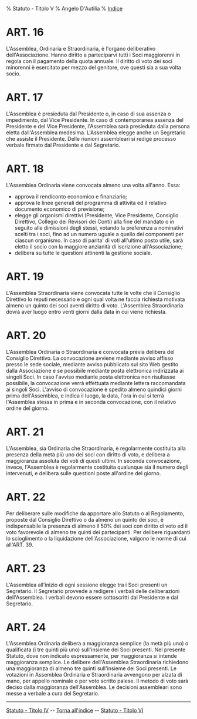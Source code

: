 % Statuto - Titolo V
% Angelo D'Autilia
% [Indice](00-Indice.html)

# ART. 16

L'Assemblea, Ordinaria e Straordinaria, è l'organo deliberativo dell'Associazione. Hanno
diritto a parteciparvi tutti i Soci maggiorenni in regola con il pagamento della quota annuale.
Il diritto di voto dei soci minorenni è esercitato per mezzo del genitore, ove questi sia a sua
volta socio.

# ART. 17

L'Assemblea è presieduta dal Presidente o, in caso di sua assenza o impedimento, dal Vice
Presidente. In caso di contemporanea assenza del Presidente e del Vice Presidente,
l'Assemblea sarà presieduta dalla persona eletta dall'Assemblea medesima. L'Assemblea
elegge anche un Segretario che assiste il Presidente. Delle riunioni assembleari si redige
processo verbale firmato dal Presidente e dal Segretario.

# ART. 18

L'Assemblea Ordinaria viene convocata almeno una volta all'anno. Essa:

* approva il rendiconto economico e finanziario;
* approva le linee generali del programma di attività ed il relativo documento
  economico di previsione;
* elegge gli organismi direttivi (Presidente, Vice Presidente, Consiglio Direttivo,
  Collegio dei Revisori dei Conti) alla fine del mandato o in seguito alle
  dimissioni degli stessi, votando la preferenza a nominativi scelti tra i soci, fino
  ad un numero uguale a quello dei componenti per ciascun organismo. In caso di
  parita' di voti all'ultimo posto utile, sarà eletto il socio con la maggiore anzianità
  di iscrizione all'Associazione;
* delibera su tutte le questioni attinenti la gestione sociale.

# ART. 19

L'Assemblea Straordinaria viene convocata tutte le volte che il Consiglio Direttivo lo reputi
necessario e ogni qual volta ne faccia richiesta motivata almeno un quinto dei soci aventi
diritto di voto. L'Assemblea Straordinaria dovrà aver luogo entro venti giorni dalla data in
cui viene richiesta.

# ART. 20

L'Assemblea Ordinaria o Straordinaria è convocata previa delibera del Consiglio Direttivo.
La convocazione avviene mediante avviso affisso presso le sede sociale, mediante avviso
pubblicato sul sito Web gestito dalla Associazione e se possibile mediante posta elettronica
indirizzata ai singoli Soci. In caso l'avviso mediante posta elettronica non risultasse
possibile, la convocazione verrà effettuata mediante lettera raccomandata ai singoli Soci.
L'avviso di convocazione è spedito almeno quindici giorni prima dell'Assemblea, e indica il
luogo, la data, l'ora in cui si terrà l'Assemblea stessa in prima e in seconda convocazione,
con il relativo ordine del giorno.

# ART. 21

L'Assemblea, sia Ordinaria che Straordinaria, è regolarmente costituita alla presenza della
metà più uno dei soci con diritto di voto, e delibera a maggioranza assoluta dei voti di questi
ultimi. In seconda convocazione, invece, l'Assemblea è regolarmente costituita qualunque
sia il numero degli intervenuti, e delibera sulle questioni poste all'ordine del giorno.

# ART. 22

Per deliberare sulle modifiche da apportare allo Statuto o al Regolamento, proposte dal
Consiglio Direttivo o da almeno un quinto dei soci, è indispensabile la presenza di almeno il
50% dei soci con diritto di voto ed il voto favorevole di almeno tre quinti dei partecipanti.
Per delibere riguardanti lo scioglimento o la liquidazione dell'Associazione, valgono le
norme di cui all'ART. 39.

# ART. 23

L'Assemblea all'inizio di ogni sessione elegge tra i Soci presenti un Segretario. Il Segretario
provvede a redigere i verbali delle deliberazioni dell'Assemblea. I verbali devono essere
sottoscritti dal Presidente e dal Segretario.

# ART. 24

L'Assemblea Ordinaria delibera a maggioranza semplice (la metà più uno) o qualificata (i tre
quinti più uno) sull'insieme dei Soci presenti. Nel presente Statuto, dove non indicato
espressamente, per maggioranza si intende maggioranza semplice. Le delibere
dell'Assemblea Straordinaria richiedono una maggioranza di almeno tre quinti sull'insieme
dei Soci presenti.
Le votazioni in Assemblea Ordinaria e Straordinaria avvengono per alzata di mano, per
appello nominale o per voto scritto palese. Il metodo di voto sarà deciso dalla maggioranza
dell'Assemblea. Le decisioni assembleari sono messe a verbale a cura del Segretario.

---

[<i class="fa fa-arrow-left"></i> Statuto - Titolo IV](Statuto-Titolo-IV.html) -- [Torna all'indice](Statuto.html) -- [Statuto - Titolo VI <i class="fa fa-arrow-right"></i>](Statuto-Titolo-VI.html)
